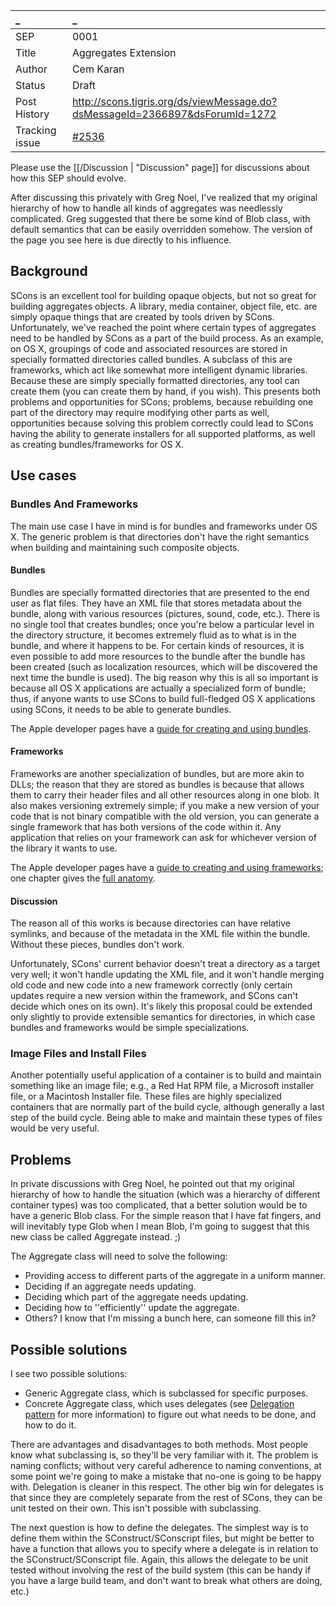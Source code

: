 
 _ | _
:--|:--
SEP | 0001
Title | Aggregates Extension
Author | Cem Karan
Status | Draft
Post History| http://scons.tigris.org/ds/viewMessage.do?dsMessageId=2366897&dsForumId=1272
Tracking issue | [#2536](/scons/issues/2536)

Please use the [[/Discussion | "Discussion" page]] for discussions about how this SEP should evolve.

After discussing this privately with Greg Noel, I've realized that my original hierarchy of how to handle all kinds of aggregates was needlessly complicated.  Greg suggested that there be some kind of Blob class, with default semantics that can be easily overridden somehow.  The version of the page you see here is due directly to his influence.

## Background

SCons is an excellent tool for building opaque objects, but not so great for building aggregates objects.  A library, media container, object file, etc. are simply opaque things that are created by tools driven by SCons.  Unfortunately, we've reached the point where certain types of aggregates need to be handled by SCons as a part of the build process.  As an example, on OS X, groupings of code and associated resources are stored in specially formatted directories called bundles.  A subclass of this are frameworks, which act like somewhat more intelligent dynamic libraries.  Because these are simply specially formatted directories, any tool can create them (you can create them by hand, if you wish).  This presents both problems and opportunities for SCons; problems, because rebuilding one part of the directory may require modifying other parts as well, opportunities because solving this problem correctly could lead to SCons having the ability to generate installers for all supported platforms, as well as creating bundles/frameworks for OS X.

## Use cases

### Bundles And Frameworks
The main use case I have in mind is for bundles and frameworks under OS X.  The generic problem is that directories don't have the right semantics when building and maintaining such composite objects.

#### Bundles
Bundles are specially formatted directories that are presented to the end user as flat files.  They have an XML file that stores metadata about the bundle, along with various resources (pictures, sound, code, etc.).  There is no single tool that creates bundles; once you're below a particular level in the directory structure, it becomes extremely fluid as to what is in the bundle, and where it happens to be.  For certain kinds of resources, it is even possible to add more resources to the bundle after the bundle has been created (such as localization resources, which will be discovered the next time the bundle is used).  The big reason why this is all so important is because all OS X applications are actually a specialized form of bundle; thus, if anyone wants to use SCons to build full-fledged OS X applications using SCons, it needs to be able to generate bundles.

The Apple developer pages have a [guide for creating and using bundles](https://developer.apple.com/documentation/CoreFoundation/Conceptual/CFBundles/Introduction/Introduction.html).

#### Frameworks
Frameworks are another specialization of bundles, but are more akin to DLLs; the reason that they are stored as bundles is because that allows them to carry their header files and all other resources along in one blob.  It also makes versioning extremely simple; if you make a new version of your code that is not binary compatible with the old version, you can generate a single framework that has both versions of the code within it.  Any application that relies on your framework can ask for whichever version of the library it wants to use.

The Apple developer pages have a [guide to creating and using frameworks](https://developer.apple.com/documentation/MacOSX/Conceptual/BPFrameworks/Frameworks.html);
one chapter gives the [full anatomy](https://developer.apple.com/documentation/MacOSX/Conceptual/BPFrameworks/Concepts/FrameworkAnatomy.html).

#### Discussion
The reason all of this works is because directories can have relative symlinks, and because of the metadata in the XML file within the bundle.  Without these pieces, bundles don't work.

Unfortunately, SCons' current behavior doesn't treat a directory as a target very well; it won't handle updating the XML file, and it won't handle merging old code and new code into a new framework correctly (only certain updates require a new version within the framework, and SCons can't decide which ones on its own).  It's likely this proposal could be extended only slightly to provide extensible semantics for directories, in which case bundles and frameworks would be simple specializations.

### Image Files and Install Files

Another potentially useful application of a container is to build and maintain something like an image file; e.g., a Red Hat RPM file,  a Microsoft installer file, or a Macintosh Installer file.  These files are highly specialized containers that are normally part of the build cycle, although generally a last step of the build cycle.  Being able to make and maintain these types of files would be very useful.

## Problems

In private discussions with Greg Noel, he pointed out that my original hierarchy of how to handle the situation (which was a hierarchy of different container types) was too complicated, that a better solution would be to have a generic Blob class.  For the simple reason that I have fat fingers, and will inevitably type Glob when I mean Blob, I'm going to suggest that this new class be called Aggregate instead. ;)

The Aggregate class will need to solve the following:

 * Providing access to different parts of the aggregate in a uniform manner.
 * Deciding if an aggregate needs updating.
 * Deciding which part of the aggregate needs updating.
 * Deciding how to ''efficiently'' update the aggregate.
 * Others?  I know that I'm missing a bunch here, can someone fill this in?

## Possible solutions

I see two possible solutions:

 * Generic Aggregate class, which is subclassed for specific purposes.
 * Concrete Aggregate class, which uses delegates (see [Delegation pattern](https://en.wikipedia.org/wiki/Delegate_method) for more information) to figure out what needs to be done, and how to do it.

There are advantages and disadvantages to both methods.  Most people know what subclassing is, so they'll be very familiar with it.  The problem is naming conflicts; without very careful adherence to naming conventions, at some point we're going to make a mistake that no-one is going to be happy with.  Delegation is cleaner in this respect.  The other big win for delegates is that since they are completely separate from the rest of SCons, they can be unit tested on their own.  This isn't possible with subclassing.

The next question is how to define the delegates.  The simplest way is to define them within the SConstruct/SConscript files, but might be better to have a function that allows you to specify where a delegate is in relation to the SConstruct/SConscript file.  Again, this allows the delegate to be unit tested without involving the rest of the build system (this can be handy if you have a large build team, and don't want to break what others are doing, etc.)
